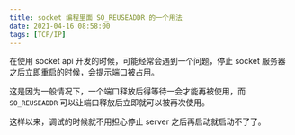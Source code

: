 ```yaml
---
title: socket 编程里面 SO_REUSEADDR 的一个用法
date: 2021-04-16 08:58:00
tags: [TCP/IP]
---
```


在使用 socket api 开发的时候，可能经常会遇到一个问题，停止 socket 服务器之后立即重启的时候，会提示端口被占用。

这是因为一般情况下，一个端口释放后得等待一会才能再被使用，而 `SO_REUSEADDR` 可以让端口释放后立即就可以被再次使用。

这样以来，调试的时候就不用担心停止 server 之后再启动就启动不了了。

